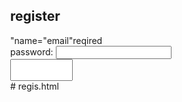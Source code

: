 <!DOCTYPE html>
<html lang="en">
<head>
<meta chraset="URF-8">
<meta name="viewport"content="width=device_width,initial_scale=1.0">
<title>registration form</title>
<style>
body{
front_family:arial,sans_serif:
display:flex;
jusifiy_content:center;
alignitems:center;
height:100 vh;
margin:0;
back ground-color:#f4f4f4;
}
.container{
background-color:white;
padding:20px;
border-radius:8px;
box-shadow:0 0 10px rgba(0,0,0,0.1);
width:300px;
}
h2{
margin-10p:0;
}
.form-group input{
width:100;
padding:8px;
box-sizing:border-box;
}
.form-group input[type="submit"]{
back ground-color:45a049;
}
</style>
</head>
<body>
<div:class="container">
<h2>register</h2>
<fromaction="/submit-registration"method="post">
<div class="form-group">
<label for="email">"name="email"reqired
</div>
<div class="from-group">
<label for="password">password:</label>
<input type="password"id="password"name="password"required>
</div>
<div class="form-group">
<input type="submit value="register">
</div>
</form>
</div>
</body>
</html># regis.html
